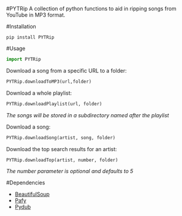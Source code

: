 #PYTRip
A collection of python functions to aid in ripping songs from YouTube in MP3 format.

#Installation
```
pip install PYTRip
```

#Usage
```python
import PYTRip
```


Download a song from a specific URL to a folder:
```python
PYTRip.downloadToMP3(url,folder)
```


Download a whole playlist:
```python
PYTRip.downloadPlaylist(url, folder)
```
*The songs will be stored in a subdirectory named after the playlist*


Download a song:
```python
PYTRip.downloadSong(artist, song, folder)
```


Download the top search results for an artist:
```python
PYTRip.downloadTop(artist, number, folder)
```
*The number parameter is optional and defaults to 5*


#Dependencies
* [BeautifulSoup](http://www.crummy.com/software/BeautifulSoup/)
* [Pafy](https://pypi.python.org/pypi/Pafy)
* [Pydub](http://pydub.com/)